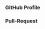 <h3><a hreaf=https://volodymyr-mykhailiuk.github.io/newproject>GitHub Profile</a></h3>
<h3><a hreaf=https://github.com/volodymyr-mykhailiuk/newproject/pulls>Pull-Request</a></h3>
